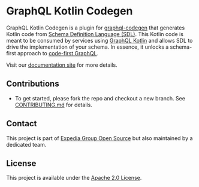 # GraphQL Kotlin Codegen

GraphQL Kotlin Codegen is a plugin for [graphql-codegen](https://the-guild.dev/graphql/codegen) that generates Kotlin code from
[Schema Definition Language (SDL)](https://www.apollographql.com/tutorials/lift-off-part1/03-schema-definition-language-sdl).
This Kotlin code is meant to be consumed by services using [GraphQL Kotlin](https://opensource.expediagroup.com/graphql-kotlin/docs/) and allows SDL to drive the implementation of your schema.
In essence, it unlocks a schema-first approach to [code-first GraphQL](https://www.apollographql.com/blog/schema-first-vs-code-only-graphql).

Visit our [documentation site](https://opensource.expediagroup.com/graphql-kotlin-codegen/) for more details.

## Contributions

- To get started, please fork the repo and checkout a new branch. See [CONTRIBUTING.md](./CONTRIBUTING.md) for details.

## Contact

This project is part of [Expedia Group Open Source](https://expediagroup.github.io) but also maintained by a dedicated team.

## License

This project is available under the [Apache 2.0 License](./LICENSE).
